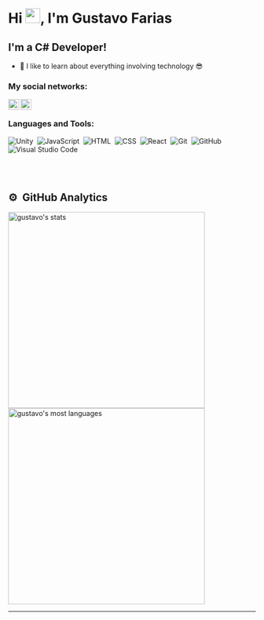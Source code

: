 <h1 align="left">Hi <img src="https://raw.githubusercontent.com/kaueMarques/kaueMarques/master/hi.gif" width="30px">, I'm Gustavo Farias</h1>

## I'm a C# Developer!

- 🔭 I like to learn about everything involving technology 😎

### My social networks:

<img align="left" alt="gustavofari | LinkedIn" width="22px" src="https://cdn.jsdelivr.net/npm/simple-icons@v3/icons/linkedin.svg" />
<img align="left" alt="gustavofari | Instagram" width="22px" src="https://cdn.jsdelivr.net/npm/simple-icons@v3/icons/instagram.svg" />

<br />

### Languages and Tools:


![Unity](https://img.shields.io/badge/-UNITY-05122A?style=flat&logo=UNITY)&nbsp;
![JavaScript](https://img.shields.io/badge/-JavaScript-05122A?style=flat&logo=javascript)&nbsp;
![HTML](https://img.shields.io/badge/-HTML-05122A?style=flat&logo=HTML5)&nbsp;
![CSS](https://img.shields.io/badge/-CSS-05122A?style=flat&logo=CSS3&logoColor=1572B6)&nbsp;
![React](https://img.shields.io/badge/-React-05122A?style=flat&logo=react)&nbsp;
![Git](https://img.shields.io/badge/-Git-05122A?style=flat&logo=git)&nbsp;
![GitHub](https://img.shields.io/badge/-GitHub-05122A?style=flat&logo=github)&nbsp;
![Visual Studio Code](https://img.shields.io/badge/-Visual%20Studio%20Code-05122A?style=flat&logo=visual-studio-code&logoColor=007ACC)&nbsp;

<br><br>

## ⚙️ &nbsp;GitHub Analytics

<p align="left">
<img width="400em" src="https://github-readme-stats.vercel.app/api?username=gustavofari&show_icons=true&theme=vision-friendly-dark" alt="gustavo's stats"/>
<img width="400em" src="https://github-readme-stats.vercel.app/api/top-langs/?username=gustavofari&layout=compact&theme=vision-friendly-dark" alt="gustavo's most languages"/>
 
</p>

---
